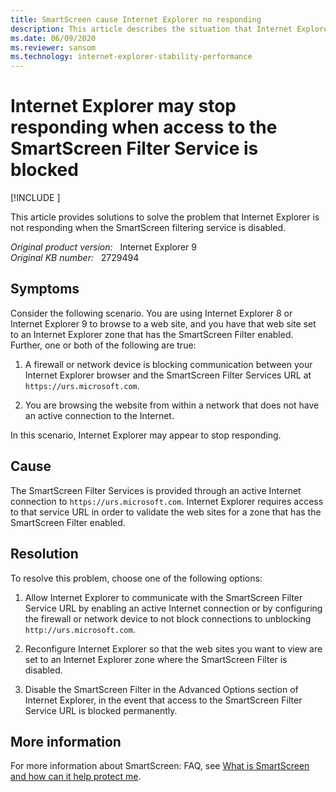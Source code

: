 ```yaml
---
title: SmartScreen cause Internet Explorer no responding
description: This article describes the situation that Internet Explorer no responding when browsing the website with the Smart Screen Selector enabled.
ms.date: 06/09/2020
ms.reviewer: sansom
ms.technology: internet-explorer-stability-performance
---
```

# Internet Explorer may stop responding when access to the SmartScreen Filter Service is blocked

[!INCLUDE [](../../../includes/browsers-important.md)]

This article provides solutions to solve the problem that Internet Explorer is not responding when the SmartScreen filtering service is disabled.

_Original product version:_ &nbsp; Internet Explorer 9  
_Original KB number:_ &nbsp; 2729494

## Symptoms

Consider the following scenario. You are using Internet Explorer 8 or Internet Explorer 9 to browse to a web site, and you have that web site set to an Internet Explorer zone that has the SmartScreen Filter enabled. Further, one or both of the following are true:

1. A firewall or network device is blocking communication between your Internet Explorer browser and the SmartScreen Filter Services URL at `https://urs.microsoft.com`.

2. You are browsing the website from within a network that does not have an active connection to the Internet.

In this scenario, Internet Explorer may appear to stop responding.

## Cause

The SmartScreen Filter Services is provided through an active Internet connection to `https://urs.microsoft.com`. Internet Explorer requires access to that service URL in order to validate the web sites for a zone that has the SmartScreen Filter enabled.

## Resolution

To resolve this problem, choose one of the following options:

1. Allow Internet Explorer to communicate with the SmartScreen Filter Service URL by enabling an active Internet connection or by configuring the firewall or network device to not block connections to unblocking `http://urs.microsoft.com`.

2. Reconfigure Internet Explorer so that the web sites you want to view are set to an Internet Explorer zone where the SmartScreen Filter is disabled.

3. Disable the SmartScreen Filter in the Advanced Options section of Internet Explorer, in the event that access to the SmartScreen Filter Service URL is blocked permanently.

## More information

For more information about SmartScreen: FAQ, see [What is SmartScreen and how can it help protect me](https://support.microsoft.com/help/17443/microsoft-edge-smartscreen-faq).
